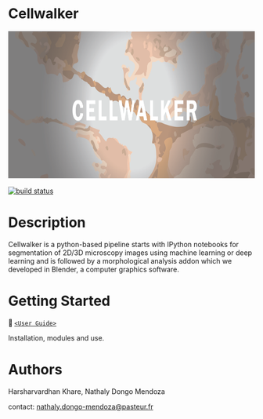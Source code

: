 # Cellwalker

<p style="font-style: italics;" align="center">
<img height=300 src="misc/logo_github.png"/><br>
</p>


<a href="https://circleci.com/gh/badges/shields/tree/master">
        <img src="https://img.shields.io/circleci/project/github/badges/shields/master" alt="build status"></a>

</p>

# Description

Cellwalker is a python-based pipeline starts with IPython notebooks for segmentation of 2D/3D microscopy images using machine learning or deep learning and is followed by a morphological analysis addon which we developed in Blender, a computer graphics software.

# Getting Started

<b> :round_pushpin: </b> [`<User Guide>`](https://github.com/utraf-pasteur-institute/CellWalker-blender/wiki) </p>
Installation, modules and use. 


# Authors

Harsharvardhan Khare, Nathaly Dongo Mendoza </p>
contact: nathaly.dongo-mendoza@pasteur.fr


